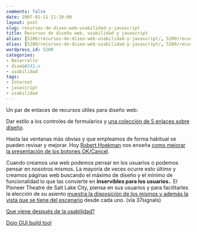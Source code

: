 ```yaml
---
comments: false
date: 2007-01-11 11:10:00
layout: post
slug: recursos-de-diseo-web-usabilidad-y-javascript
title: Recursos de diseño web, usabilidad y javascript
alias: [5200/recursos-de-diseo-web-usabilidad-y-javascript/, 5200/recursos-de-diseo-web-usabilidad-y-javascript]
alias: [5200/recursos-de-diseo-web-usabilidad-y-javascript/, 5200/recursos-de-diseo-web-usabilidad-y-javascript]
wordpress_id: 5200
categories:
- Desarrollo
- dise&#241;o
- usabilidad
tags:
- Internet
- javascript
- usabilidad
---
```


Un par de enlaces de recursos útiles para diseño web:  

Dar estilo a los controles de formularios y [ una colección de 5 enlaces sobre diseño](http://www.freshbooks.com/blog/2007/01/04/useful-resources-for-designers-developers/).




Hasta las ventanas más obvias y que empleamos de forma habitual se pueden revisar y mejorar.  Hoy [Robert Hoekman](http://rhjr.net) nos enseña [como mejorar la presentación de los botones OK/Cancel](http://rhjr.net/theblog/2007/01/05/design-stories-okcancel-buttons/). 




Cuando creamos una web podemos pensar en los usuarios o podemos pensar en nosotros mismos.  La mayoría de veces ocurre esto último y creamos páginas web buscando el máximo de diseño y el mínimo de funcionalidad lo que las convierte en **inservibles para los usuarios.**.  El Pioneer Theatre de Salt Lake City, piensa en sus usuarios y para facilitarles la elección de su asiento [muestra la disposición de los mismos y además la vista que se tiene del escenario](http://www.37signals.com/svn/posts/166-screens-around-town-pioneer-theatre-mailbuild-and-firefox) desde cada uno. (via 37signals)




[Que viene después de la usabilidad?](http://headrush.typepad.com/creating_passionate_users/2007/01/what_comes_afte.html)




[Dojo GUI build tool](http://shaneosullivan.wordpress.com/2007/01/08/first-beta-release-of-dojo-build-tool/)
